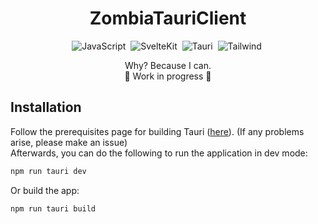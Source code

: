 <h1 align="center">ZombiaTauriClient</h1>

<div align="center">

![JavaScript](https://img.shields.io/badge/-JavaScript-05122A?style=flat&logo=javascript)&nbsp;
![SvelteKit](https://img.shields.io/badge/-SvelteKit-05122A?style=flat&logo=svelte)&nbsp;
![Tauri](https://img.shields.io/badge/-Tauri-05122A?style=flat&logo=tauri)&nbsp;
![Tailwind](https://img.shields.io/badge/-Tailwind-05122A?style=flat&logo=tailwindcss)&nbsp;

Why? Because I can. <br>
🚧 Work in progress 🚧
</div>

## Installation
Follow the prerequisites page for building Tauri ([here](https://v2.tauri.app/start/prerequisites/)).
(If any problems arise, please make an issue) <br>
Afterwards, you can do the following to run the application in dev mode:
```sh
npm run tauri dev
```
Or build the app:
```sh
npm run tauri build
```

